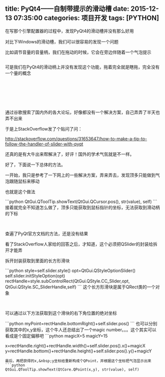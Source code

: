 title: PyQt4——自制带提示的滑动槽
date: 2015-12-13 07:35:00
categories: 项目开发
tags: [PYTHON]
---
<p>
	<span style="line-height:1.5;">在写那个引擎配置器的过程中，发现PyQt4的滑动槽并没有那么好用</span> 
</p>
<p>
	对比下Windows的滑动槽，我们可以很容易的发现一个问题
</p>
<p>
	比如调节音量的音量柄，我们在拖动的时候，它会在旁边伴随着一个气泡提示
</p>
<p>
	<img src="/images/tp_old/image/20151213/20151213153353_21207.png" alt="" /> 
</p>
<p>
	可是我们在PyQt4的滑动柄上并没有发现这个功能，拖着完全就是瞎拖，完全没有一个量的概念
</p>
<p>
	<!--more-->
</p>
<p>
	<br />
</p>
<p>
	<br />
</p>
<p>
	<br />
</p>
<p>
	<!--more-->
</p>
<p>
	通过谷歌搜索了国内外的各大论坛，好像都没有一个解决方案，自己弄弄了半天也弄不出来
</p>
<p>
	于是上StackOverflow发了个贴问了问：
</p>
<p>
	<a href="http://stackoverflow.com/questions/31653647/how-to-make-a-tip-to-follow-the-handler-of-slider-with-pyqt" target="_blank">http://stackoverflow.com/questions/31653647/how-to-make-a-tip-to-follow-the-handler-of-slider-with-pyqt</a> 
</p>
<p>
	还真的是有大牛出来帮解决了，好评！国外的学术气氛就是不一样。
</p>
<p>
	好了，下面说一下总体的方法。
</p>
<p>
	一开始，我只是参考了一下网上的一些解决方案，弄来弄去，发现顶多只能做到气泡跟随鼠标来移动
</p>
<p>
	也就是这个做法
</p>
```python
QtGui.QToolTip.showText(QtGui.QCursor.pos(), str(value), self)
```
接着就完全不知道怎么做了，顶多只能获取到鼠标指针的坐标，无法获取到滑动柄的下标
<p>
	<br />
</p>
<p>
	查遍了PyQt官方文档的方法，还是没有结果
</p>
<p>
	看了StackOverflow人家给的回答之后，才知道，这个必须把QSlider的封装给拆开才能弄
</p>
<p>
	拆开封装获取到里面的长方形滑块
</p>
```python
style=self.slider.style()
opt=QtGui.QStyleOptionSlider()
self.slider.initStyleOption(opt)
rectHandle=style.subControlRect(QtGui.QStyle.CC_Slider,opt, QtGui.QStyle.SC_SliderHandle,self)
```
这个长方形滑块是属于QRect类的一个对象
<p>
	<br />
</p>
<p>
	可以通过以下方法获取到这个滑块的右下角位置的绝对坐标
</p>
```python
myPoint=rectHandle.bottomRight()+self.slider.pos()
```
也可以分别获取其中的x,y坐标，这个牛人还总结出了一个magic number。。。这个其实可以看成是个固定偏移吧
```python
magicX=5
magicY=15

x=rectHandle.right()+rectHandle.width()+self.slider.pos().x()+magicX
y=rectHandle.bottom()+rectHandle.height()+self.slider.pos().y()+magicY
```
最后，再把获得的x,&nbsp;y坐标给重新构成个QPoint，并根据这个坐标把气泡显示出来
```python
QtGui.QToolTip.showText(QtCore.QPoint(x,y), str(value), self)
```
<p>
	<br />
</p>
<p>
	<br />
</p>